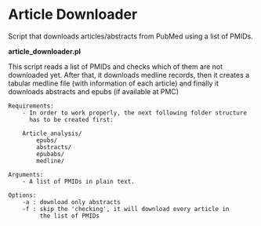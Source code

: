 Article Downloader
==================

Script that downloads articles/abstracts from PubMed using a list of PMIDs.


**article_downloader.pl**

This script reads a list of PMIDs and checks which of them
are not downloaded yet. After that, it downloads medline records,
then it creates a tabular medline file (with information of each article)
and finally it downloads abstracts and epubs (if available at PMC) 

	Requirements:
		- In order to work properly, the next following folder structure
		  has to be created first:

		Article_analysis/
			epubs/
			abstracts/
			epubabs/
			medline/
	
	Arguments:
		- A list of PMIDs in plain text.

	Options:
		-a : download only abstracts
		-f : skip the 'checking', it will download every article in 
		     the list of PMIDs
